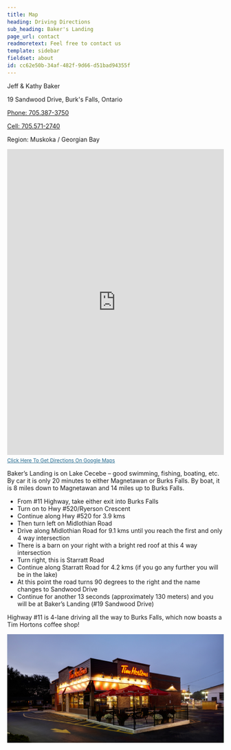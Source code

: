 ```yaml
---
title: Map
heading: Driving Directions
sub_heading: Baker's Landing
page_url: contact
readmoretext: Feel free to contact us
template: sidebar  
fieldset: about
id: cc62e50b-34af-482f-9d66-d51bad94355f
---
```


Jeff & Kathy Baker

19 Sandwood Drive, Burk's Falls, Ontario

<a href="tel:+1-705-387-3750" rel="nofollow">Phone: 705.387-3750</a>

<a href="tel:+1-705-571-2740" rel="nofollow">Cell: 705.571-2740</a>

Region: Muskoka / Georgian Bay

<iframe src="https://maps.google.ca/maps?f=q&source=s_q&hl=en&geocode=&q=19+Sandwood+Dr,+Burk's+Falls,+ON&aq=2&oq=19+Sandwood+&sll=49.303974,-84.738438&sspn=15.688197,43.286133&ie=UTF8&hq=&hnear=19+Sandwood+Dr,+Burk's+Falls,+Ontario+P0A+1C0&ll=45.6212,-79.544561&spn=0.527758,1.352692&t=m&z=10&output=embed" width="100%" height="710" frameborder="0" marginwidth="0" marginheight="0" scrolling="no"></iframe>
<small><a style="color: #1f678d; text-align: left;" href="https://maps.google.ca/maps?f=q&source=embed&hl=en&geocode=&q=19+Sandwood+Dr,+Burk's+Falls,+ON&aq=2&oq=19+Sandwood+&sll=49.303974,-84.738438&sspn=15.688197,43.286133&ie=UTF8&hq=&hnear=19+Sandwood+Dr,+Burk's+Falls,+Ontario+P0A+1C0&ll=45.6212,-79.544561&spn=0.527758,1.352692&t=m&z=10" target="blank">Click Here To Get Directions On Google Maps</a></small>
<p>
<article class="content">
    <p>Baker’s Landing is on Lake Cecebe – good swimming, fishing, boating, etc. By car it is only 20 minutes
    to either Magnetawan or Burks Falls. By boat, it is 8 miles down to Magnetawan and 14 miles up to Burks Falls.</p>
    <ul>
        <li>From #11 Highway, take either exit into Burks Falls</li>
        <li>Turn on to Hwy #520/Ryerson Crescent</li>
        <li>Continue along Hwy #520 for 3.9 kms</li>
        <li>Then turn left on Midlothian Road</li>
        <li>Drive along Midlothian Road for 9.1 kms until you reach the first and only 4 way intersection</li>
        <li>There is a barn on your right with a bright red roof at this 4 way intersection</li>
        <li>Turn right, this is  Starratt Road</li>
        <li>Continue along Starratt Road for 4.2 kms (if you go any further you will be in the lake)</li>
        <li>At this point the road turns 90 degrees to the right and the name changes to Sandwood Drive</li>
        <li>Continue for another 13 seconds (approximately 130 meters) and you will be at Baker’s Landing (#19 Sandwood Drive)</li>
    </ul>
    <p>Highway #11 is 4-lane driving all the way to Burks Falls, which now boasts a Tim Hortons coffee shop!</p>
    <p><img src="/assets/logos-misc/tim-hortons.jpg"></p>
</article>
</p>
